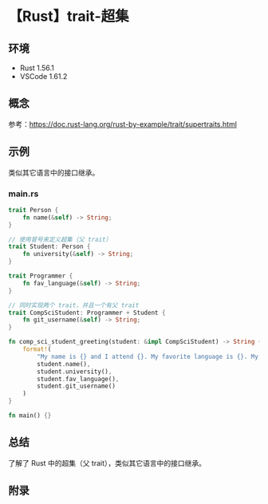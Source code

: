 # 【Rust】trait-超集

## 环境

- Rust 1.56.1
- VSCode 1.61.2

## 概念

参考：<https://doc.rust-lang.org/rust-by-example/trait/supertraits.html>  

## 示例

类似其它语言中的接口继承。

### main.rs

```rust
trait Person {
    fn name(&self) -> String;
}

// 使用冒号来定义超集（父 trait）
trait Student: Person {
    fn university(&self) -> String;
}

trait Programmer {
    fn fav_language(&self) -> String;
}

// 同时实现两个 trait，并且一个有父 trait
trait CompSciStudent: Programmer + Student {
    fn git_username(&self) -> String;
}

fn comp_sci_student_greeting(student: &impl CompSciStudent) -> String {
    format!(
        "My name is {} and I attend {}. My favorite language is {}. My Git username is {}",
        student.name(),
        student.university(),
        student.fav_language(),
        student.git_username()
    )
}

fn main() {}
```

## 总结

了解了 Rust 中的超集（父 trait），类似其它语言中的接口继承。

## 附录
